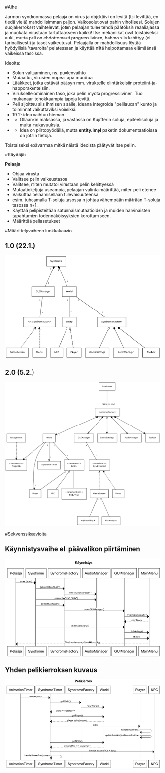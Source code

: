 #Aihe

Jarmon syndroomassa pelaaja on virus ja objektiivi on levitä (tai levittää, en tiedä vielä) mahdollisimman paljon.
Valkosolut ovat pahin vihollisesi. Solujen suojakerrokset vaihtelevat, joten pelaajan tulee tehdä päätöksia reaaliajassa ja muokata virustaan tartuttaakseen kaikki! Itse mekaniikat ovat toistaiseksi auki, mutta peli on ehdottomasti progressiivinen, hahmo siis kehittyy (ei tarinallisesti) ja tasot vaikeutuvat. Pelaajalla on mahdollisuus löytää hyödyllisiä 'tavaroita' pelatessaan ja käyttää niitä helpottamaan elämäänsä vaikeissa tasoissa.

Ideoita:
* Solun valtaaminen, ns. puolenvaihto
* Mutaatiot, virusten nopea tapa muuttua
* Lääkkeet, jotka estävät pääsyn mm. virukselle elintärkeisiin proteiini-ja-happorakenteisiin.
* Virukselle ominainen taso, joka pelin myötä progressiivinen. Tuo mukanaan tehokkaampia tapoja levitä.
* Peli sijoittuu siis ihmisen sisälle, ideana integroida "pelilaudan" kunto ja toiminnat vaikuttaviksi voimiksi.
* 19.2: idea vaihtuu hieman.
* * Ollaankin maksassa, ja vastassa on Kupfferin soluja, epiteelisoluja ja muita mukavuuksia.
* * Idea on piirtopyödällä, mutta <b>entity.impl</b> paketin dokumentaatioissa on jotain tietoja.

Toistaiseksi epävarmaa mitkä näistä ideoista päätyvät itse peliin.

#Käyttäjät

<b>Pelaaja</b>
  * Ohjaa virusta
  * Valitsee pelin vaikeustason
  * Valitsee, miten mutatoi virustaan pelin kehittyessä
   * Mutaatioketjuja useampia, pelaajan valinta määrittää, miten peli etenee
  * Vaikuttaa pelaamisellaan tulevaisuuteensa
   * esim. tuhoamalla T-soluja tasossa n johtaa vähempään määrään T-soluja tasossa n+1.
  * Käyttää pelipisteitään satunnaismutaatioiden ja muiden harvinaisten tapahtumien todennäköisyyksien korottamiseen.
  * Määrittää peliasetukset

#Määrittelyvaiheen luokkakaavio

<h2> 1.0 (22.1.) </h2> 

![1.0](classDiagram.png)

<h2> 2.0 (5.2.) </h2>

![2.0](classDiagram_2.png)

#Sekvenssikaavioita

<h2> Käynnistysvaihe eli päävalikon piirtäminen </h2>

![1.0](startup_sequence.png)

<h2> Yhden pelikierroksen kuvaus </h2>

![1.0](gameloop_sequence.png)

